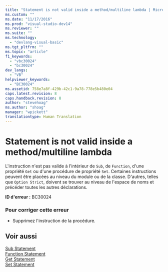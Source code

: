 ```yaml
---
title: "Statement is not valid inside a method/multiline lambda | Microsoft Docs"
ms.custom: ""
ms.date: "11/17/2016"
ms.prod: "visual-studio-dev14"
ms.reviewer: ""
ms.suite: ""
ms.technology: 
  - "devlang-visual-basic"
ms.tgt_pltfrm: ""
ms.topic: "article"
f1_keywords: 
  - "vbc30024"
  - "bc30024"
dev_langs: 
  - "VB"
helpviewer_keywords: 
  - "BC30024"
ms.assetid: 758e7a8f-429b-42c1-9a78-778e5b480e04
caps.latest.revision: 8
caps.handback.revision: 8
author: "stevehoag"
ms.author: "shoag"
manager: "wpickett"
translationtype: Human Translation
---
```

# Statement is not valid inside a method/multiline lambda
L'instruction n'est pas valide à l'intérieur de `Sub`, de `Function`, d'une propriété `Get` ou d'une procédure de propriété `Set`.  Certaines instructions peuvent être placées au niveau du module ou de la classe.  D'autres, telles que `Option Strict`, doivent se trouver au niveau de l'espace de noms et précéder toutes les autres déclarations.  
  
 **ID d'erreur :** BC30024  
  
### Pour corriger cette erreur  
  
-   Supprimez l'instruction de la procédure.  
  
## Voir aussi  
 [Sub Statement](../../../visual-basic/language-reference/statements/sub-statement.md)   
 [Function Statement](../../../visual-basic/language-reference/statements/function-statement.md)   
 [Get Statement](../../../visual-basic/language-reference/statements/get-statement.md)   
 [Set Statement](../../../visual-basic/language-reference/statements/set-statement.md)
